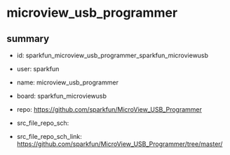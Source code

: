 # microview_usb_programmer
 
## summary 
* id: sparkfun_microview_usb_programmer_sparkfun_microviewusb
* user: sparkfun
* name: microview_usb_programmer
* board: sparkfun_microviewusb
* repo: https://github.com/sparkfun/MicroView_USB_Programmer



* src_file_repo_sch: 
* src_file_repo_sch_link: https://github.com/sparkfun/MicroView_USB_Programmer/tree/master/




